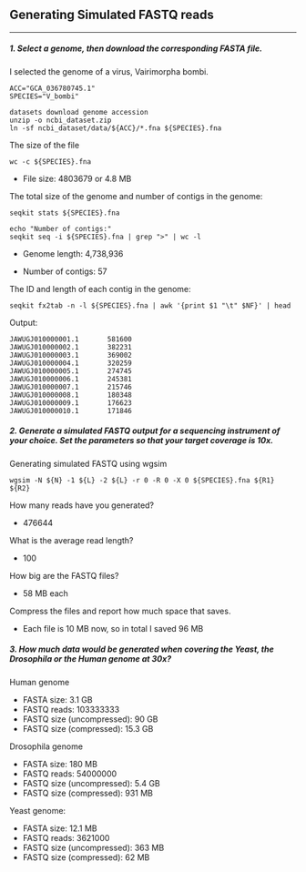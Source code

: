 ## Generating Simulated FASTQ reads
-----
##### 1. Select a genome, then download the corresponding FASTA file.

I selected the genome of a virus, Vairimorpha bombi.
```
ACC="GCA_036780745.1"
SPECIES="V_bombi"

datasets download genome accession  
unzip -o ncbi_dataset.zip
ln -sf ncbi_dataset/data/${ACC}/*.fna ${SPECIES}.fna
```

The size of the file
    
```
wc -c ${SPECIES}.fna
```
* File size: 4803679 or 4.8 MB

The total size of the genome and number of contigs in the genome:
```
seqkit stats ${SPECIES}.fna

echo "Number of contigs:"
seqkit seq -i ${SPECIES}.fna | grep ">" | wc -l
```

* Genome length: 4,738,936

* Number of contigs: 57

The ID and length of each contig in the genome:
```
seqkit fx2tab -n -l ${SPECIES}.fna | awk '{print $1 "\t" $NF}' | head
```
Output:
```
JAWUGJ010000001.1       581600
JAWUGJ010000002.1       382231
JAWUGJ010000003.1       369002
JAWUGJ010000004.1       320259
JAWUGJ010000005.1       274745
JAWUGJ010000006.1       245381
JAWUGJ010000007.1       215746
JAWUGJ010000008.1       180348
JAWUGJ010000009.1       176623
JAWUGJ010000010.1       171846
```

##### 2. Generate a simulated FASTQ output for a sequencing instrument of your choice.  Set the parameters so that your target coverage is 10x.

Generating simulated FASTQ using wgsim
```
wgsim -N ${N} -1 ${L} -2 ${L} -r 0 -R 0 -X 0 ${SPECIES}.fna ${R1} ${R2}
```

How many reads have you generated?

* 476644

What is the average read length?

* 100

How big are the FASTQ files?

* 58 MB each

Compress the files and report how much space that saves.

* Each file is 10 MB now, so in total I saved 96 MB

##### 3. How much data would be generated when covering the Yeast,  the Drosophila or the Human genome at 30x?

Human genome

* FASTA size: 3.1 GB
* FASTQ reads: 103333333
* FASTQ size (uncompressed): 90 GB
* FASTQ size (compressed): 15.3 GB 

Drosophila genome

* FASTA size: 180 MB
* FASTQ reads: 54000000
* FASTQ size (uncompressed): 5.4 GB
* FASTQ size (compressed): 931 MB

Yeast genome:

* FASTA size: 12.1 MB
* FASTQ reads: 3621000
* FASTQ size (uncompressed): 363 MB
* FASTQ size (compressed): 62 MB